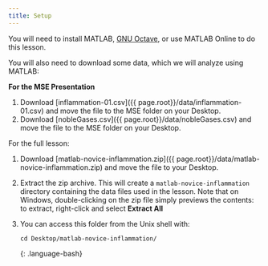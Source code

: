 ```yaml
---
title: Setup
---
```


You will need to install MATLAB, [GNU Octave][gnu-octave], or use MATLAB Online to do this lesson.

You will also need to download some data, which we will analyze using MATLAB:

**For the MSE Presentation**

1. Download [inflammation-01.csv]({{ page.root}}/data/inflammation-01.csv) and move the file to the MSE folder on your Desktop.
2. Download [nobleGases.csv]({{ page.root}}/data/nobleGases.csv) and move the file to the MSE folder on your Desktop.


For the full lesson:

1. Download [matlab-novice-inflammation.zip]({{ page.root}}/data/matlab-novice-inflammation.zip) and move the file to your Desktop.
2. Extract the zip archive. This will create a `matlab-novice-inflammation` directory containing the data files used in the lesson.
   Note that on Windows, double-clicking on the zip file simply previews the contents: to extract, right-click and select **Extract All**
3. You can access this folder from the Unix shell with:

	~~~
	cd Desktop/matlab-novice-inflammation/
	~~~
	{: .language-bash}

[gnu-octave]: https://www.gnu.org/software/octave/
